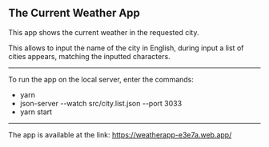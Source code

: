 ## The Current Weather App

This app shows the current weather in the requested city.

This allows to input the name of the city in English, during input a list of cities appears, matching the inputted characters.

---

To run the app on the local server, enter the commands:

- yarn
- json-server --watch src/city.list.json --port 3033
- yarn start

---

The app is available at the link: https://weatherapp-e3e7a.web.app/
